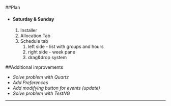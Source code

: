 ##Plan        
- #### **Saturday & Sunday** 
    1) Installer
    2) Allocation Tab
    3) Schedule tab
       1) left side - list with groups and hours
       2) right side - week pane
       3) drag&drop system
    

##Additional improvements
- *Solve problem with Quartz*
- *Add Preferences*
- *Add modifying button for events (update)*
- *Solve problem with TestNG*
___